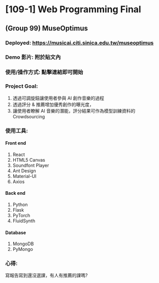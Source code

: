 # [109-1] Web Programming Final
## (Group 99) MuseOptimus
### Deployed: https://musicai.citi.sinica.edu.tw/museoptimus
### Demo 影片: 附於貼文內
### 使用/操作方式: 點擊連結即可開始
### Project Goal:
1. 透過可調旋鈕讓使用者參與 AI 創作音樂的過程
2. 透過評分 & 推薦增加優秀創作的曝光度，
3. 讓使用者瞭解 AI 音樂的潛能，評分結果可作為模型訓練資料的 Crowdsourcing
### 使用工具:
#### Front end
  1. React
  2. HTML5 Canvas
  3. Soundfont Player
  4. Ant Design
  5. Material-UI
  6. Axios
#### Back end
  1. Python
  2. Flask
  3. PyTorch
  4. FluidSynth
#### Database
  1. MongoDB
  2. PyMongo
### 心得:
寫報告寫到還沒選課，有人有推薦的課嗎?
